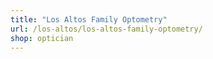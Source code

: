 ```yaml
---
title: "Los Altos Family Optometry"
url: /los-altos/los-altos-family-optometry/
shop: optician
---
```

